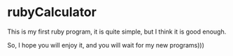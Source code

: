 # rubyCalculator
This is my first ruby program, it is quite simple, but I think it is good enough.

So, I hope you will enjoy it, and you will wait for my new programs)))
